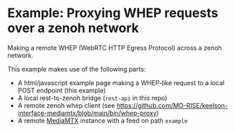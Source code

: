 # Example: Proxying WHEP requests over a zenoh network

Making a remote WHEP (WebRTC HTTP Egress Protocol) across a zenoh network.

This example makes use of the following parts:
* A html/javascript example page making a WHEP-like request to a local POST endpoint (this example)
* A local rest-to-zenoh bridge (`rest-api` in this repo)
* A remote zenoh whep client (see https://github.com/MO-RISE/keelson-interface-mediamtx/blob/main/bin/whep-proxy)
* A remote [MediaMTX](https://github.com/bluenviron/mediamtx) instance with a feed on path `example`